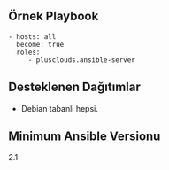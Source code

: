 Örnek Playbook
----------------
    - hosts: all
      become: true
      roles:
         - plusclouds.ansible-server

Desteklenen Dağıtımlar
-------
* Debian tabanli hepsi.

Minimum Ansible Versionu
-------
2.1

